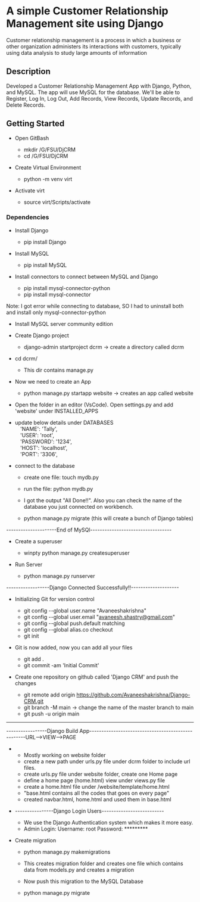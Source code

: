 # A simple Customer Relationship Management site using Django

Customer relationship management is a process in which a business or other organization administers its interactions with customers, typically using data analysis to study large amounts of information

## Description

Developed a Customer Relationship Management App with Django, Python, and MySQL. The app will use MySQL for the database.  We'll be able to Register, Log In, Log Out, Add Records, View Records, Update Records, and Delete Records.

## Getting Started
* Open GitBash
  
  	* mkdir /G/FSU/DjCRM
	* cd /G/FSU/DjCRM


* Create Virtual Environment
  
  	* python -m venv virt

* Activate virt
  
  	* source virt/Scripts/activate

### Dependencies

* Install Django
  
  	* pip install Django

* Install MySQL

  	* pip install MySQL

* Install connectors to connect between MySQL and Django

	* pip install mysql-connector-python
	* pip install mysql-connector

Note: I got error while connecting to database, SO I had to uninstall both and install only mysql-connector-python

* Install MySQL server community edition

* Create Django project

  	* django-admin startproject dcrm  -> create a directory called dcrm

* cd dcrm/

	* This dir contains manage.py

* Now we need to create an App

	* python manage.py startapp website  -> creates an app called website

* Open the folder in an editor (VsCode). Open settings.py and add 'website' under INSTALLED_APPS

* update below details under DATABASES <br/>
&emsp;'NAME': 'Tally',<br/>
&emsp;'USER': 'root',<br/>
&emsp;'PASSWORD': '1234',<br/>
&emsp;'HOST': 'localhost',<br/>
&emsp;'PORT': '3306',<br/>

* connect to the database

	* create one file: touch mydb.py 
	* run the file: python mydb.py
	* I got the output "All Done!!". Also you can check the name of the database you just connected on workbench.

	* python manage.py migrate (this will create a bunch of Django tables)

---------------------End of MySQl----------------------------------

* Create a superuser

	* winpty python manage.py createsuperuser


* Run Server

  	* python manage.py runserver


------------------Django Connected Successfully!!--------------------

* Initializing Git for version control

	* git config --global user.name "Avaneeshakrishna"
	* git config --global user.email "avaneesh.shastry@gmail.com"
	* git config --global push.default matching
  	* git config --global alias.co checkout
  	* git init

* Git is now added, now you can add all your files

	* git add .
  	* git commit -am 'Initial Commit'

* Create one repository on github called 'Django CRM' and push the changes

  	* git remote add origin https://github.com/Avaneeshakrishna/Django-CRM.git
  	* git branch -M main  -> change the name of the master branch to main
  	* git push -u origin main
--------------------------------------------------------------------------------------

-----------------Django Build App---------------------------------------------------URL-->VIEW-->PAGE

*  
	* Mostly working on website folder
	* create a new path under urls.py file under dcrm folder to include url files. 	
	* create urls.py file under website folder, create one Home page
	* define a home page (home.html) view under views.py file
	* create a home.html file under /website/template/home.html
	* "base.html contains all the codes that goes on every page"
	* created navbar.html, home.html and used them in base.html

* ----------------Django Login Users--------------------------

	* We use the Django Authentication system which makes it more easy.
	* Admin Login:
		Username: root
		Password: *********
*  Create migration

	* python manage.py makemigrations

	* This creates migration folder and creates one file which contains data from models.py and creates a migration

	* Now push this migration to the MySQL Database
	
	* python manage.py migrate 
